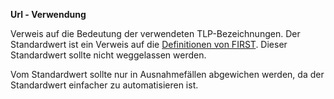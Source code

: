 **Url - Verwendung**

Verweis auf die Bedeutung der verwendeten TLP-Bezeichnungen.
Der Standardwert ist ein Verweis auf die [Definitionen von FIRST](https://www.first.org/tlp/).
Dieser Standardwert sollte nicht weggelassen werden.

Vom Standardwert sollte nur in Ausnahmefällen abgewichen werden, da der Standardwert einfacher zu automatisieren ist.
